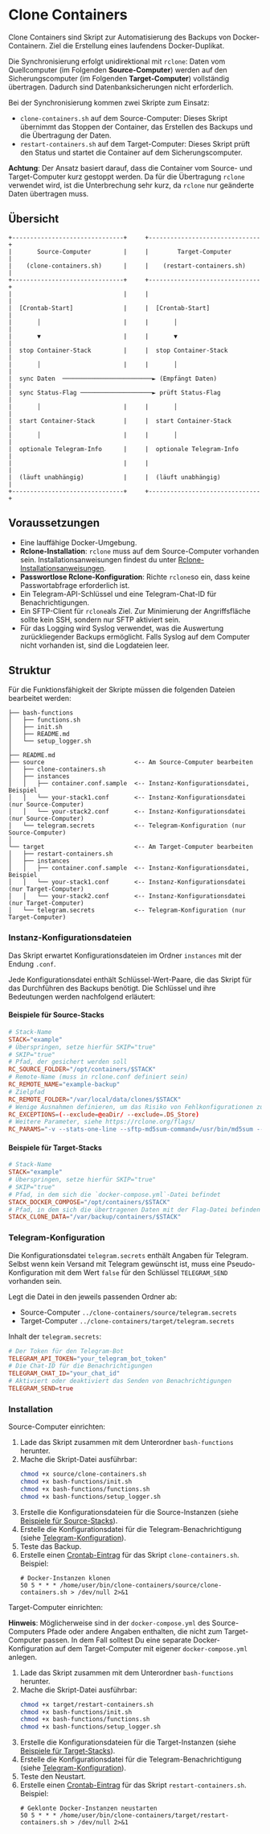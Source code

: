 # Clone Containers

Clone Containers sind Skript zur Automatisierung des Backups von Docker-Containern. Ziel die Erstellung eines laufendens Docker-Duplikat.

Die Synchronisierung erfolgt unidirektional mit `rclone`: Daten vom Quellcomputer (im Folgenden **Source-Computer**) werden auf den Sicherungscomputer (im Folgenden **Target-Computer**) vollständig übertragen. Dadurch sind Datenbanksicherungen nicht erforderlich. 

Bei der Synchronisierung kommen zwei Skripte zum Einsatz:

- `clone-containers.sh` auf dem Source-Computer: Dieses Skript übernimmt das Stoppen der Container, das Erstellen des Backups und die Übertragung der Daten.
- `restart-containers.sh` auf dem Target-Computer: Dieses Skript prüft den Status und startet die Container auf dem Sicherungscomputer.

**Achtung**: Der Ansatz basiert darauf, dass die Container vom Source- und Target-Computer kurz gestoppt werden. Da für die Übertragung `rclone` verwendet wird, ist die Unterbrechung sehr kurz, da `rclone` nur geänderte Daten übertragen muss.

## Übersicht

```
+-------------------------------+     +-------------------------------+
|       Source-Computer         |     |        Target-Computer        |
|    (clone-containers.sh)      |     |    (restart-containers.sh)    |
+-------------------------------+     +-------------------------------+
|                               |     |                               |
|  [Crontab-Start]              |     |  [Crontab-Start]              |
|       │                       |     |       │                       |
|       ▼                       |     |       ▼                       |
|  stop Container-Stack         |     |  stop Container-Stack         |
|       │                       |     |       │                       |
|  sync Daten  ─────────────────────────► (Empfängt Daten)            |
|  sync Status-Flag ────────────────────► prüft Status-Flag           |
|       │                       |     |       │                       |
|  start Container-Stack        |     |  start Container-Stack        |
|       │                       |     |       │                       |
|  optionale Telegram-Info      |     |  optionale Telegram-Info      |
|                               |     |                               |
|  (läuft unabhängig)           |     |  (läuft unabhängig)           |
+-------------------------------+     +-------------------------------+
```

## Voraussetzungen

- Eine lauffähige Docker-Umgebung.
- **Rclone-Installation**: `rclone` muss auf dem Source-Computer vorhanden sein. Installationsanweisungen findest du unter [Rclone-Installationsanweisungen](https://rclone.org/install/).
- **Passwortlose Rclone-Konfiguration**: Richte `rclone`so ein, dass keine Passwortabfrage erforderlich ist.
- Ein Telegram-API-Schlüssel und eine Telegram-Chat-ID für Benachrichtigungen.
- Ein SFTP-Client für `rclone`als Ziel. Zur Minimierung der Angriffsfläche sollte kein SSH, sondern nur SFTP aktiviert sein.
- Für das Logging wird Syslog verwendet, was die Auswertung zurückliegender Backups ermöglicht. Falls Syslog auf dem Computer nicht vorhanden ist, sind die Logdateien leer.

## Struktur

Für die Funktionsfähigkeit der Skripte müssen die folgenden Dateien bearbeitet werden:

```
├── bash-functions
│   ├── functions.sh
│   ├── init.sh
│   ├── README.md
│   └── setup_logger.sh
│
├── README.md
├── source                         <-- Am Source-Computer bearbeiten
│   ├── clone-containers.sh
│   ├── instances
│   │   ├── container.conf.sample  <-- Instanz-Konfigurationsdatei, Beispiel
│   │   └── your-stack1.conf       <-- Instanz-Konfigurationsdatei (nur Source-Computer)
│   │   └── your-stack2.conf       <-- Instanz-Konfigurationsdatei (nur Source-Computer)
│   └── telegram.secrets           <-- Telegram-Konfiguration (nur Source-Computer)
│
└── target                         <-- Am Target-Computer bearbeiten 
│   ├── restart-containers.sh
│   ├── instances
│   │   ├── container.conf.sample  <-- Instanz-Konfigurationsdatei, Beispiel
│   │   └── your-stack1.conf       <-- Instanz-Konfigurationsdatei (nur Target-Computer)
│   │   └── your-stack2.conf       <-- Instanz-Konfigurationsdatei (nur Target-Computer)
│   └── telegram.secrets           <-- Telegram-Konfiguration (nur Target-Computer)
```

### Instanz-Konfigurationsdateien

Das Skript erwartet Konfigurationsdateien im Ordner `instances` mit der Endung `.conf`.

Jede Konfigurationsdatei enthält Schlüssel-Wert-Paare, die das Skript für das Durchführen des Backups benötigt. Die Schlüssel und ihre Bedeutungen werden nachfolgend erläutert:

#### Beispiele für Source-Stacks

```conf
# Stack-Name
STACK="example"
# Überspringen, setze hierfür SKIP="true"
# SKIP="true"
# Pfad, der gesichert werden soll
RC_SOURCE_FOLDER="/opt/containers/$STACK"
# Remote-Name (muss in rclone.conf definiert sein)
RC_REMOTE_NAME="example-backup"
# Zielpfad
RC_REMOTE_FOLDER="/var/local/data/clones/$STACK"
# Wenige Ausnahmen definieren, um das Risiko von Fehlkonfigurationen zu vermeiden
RC_EXCEPTIONS=(--exclude=@eaDir/ --exclude=.DS_Store)
# Weitere Parameter, siehe https://rclone.org/flags/
RC_PARAMS="-v --stats-one-line --sftp-md5sum-command=/usr/bin/md5sum --skip-links"
```

#### Beispiele für Target-Stacks

```conf
# Stack-Name
STACK="example"
# Überspringen, setze hierfür SKIP="true"
# SKIP="true"
# Pfad, in dem sich die `docker-compose.yml`-Datei befindet
STACK_DOCKER_COMPOSE="/opt/containers/$STACK"
# Pfad, in dem sich die übertragenen Daten mit der Flag-Datei befinden
STACK_CLONE_DATA="/var/backup/containers/$STACK"
```

### Telegram-Konfiguration

Die Konfigurationsdatei `telegram.secrets` enthält Angaben für Telegram. Selbst wenn kein Versand mit Telegram gewünscht ist, muss eine Pseudo-Konfiguration mit dem Wert `false` für den Schlüssel `TELEGRAM_SEND` vorhanden sein.

Legt die Datei in den jeweils passenden Ordner ab:

- Source-Computer `../clone-containers/source/telegram.secrets`
- Target-Computer `../clone-containers/target/telegram.secrets`

Inhalt der `telegram.secrets`:

```conf
# Der Token für den Telegram-Bot
TELEGRAM_API_TOKEN="your_telegram_bot_token"
# Die Chat-ID für die Benachrichtigungen
TELEGRAM_CHAT_ID="your_chat_id"
# Aktiviert oder deaktiviert das Senden von Benachrichtigungen
TELEGRAM_SEND=true
```

### Installation

Source-Computer einrichten:

1. Lade das Skript zusammen mit dem Unterordner `bash-functions` herunter.
2. Mache die Skript-Datei ausführbar:
    ```sh
    chmod +x source/clone-containers.sh
    chmod +x bash-functions/init.sh
    chmod +x bash-functions/functions.sh
    chmod +x bash-functions/setup_logger.sh
    ```
3. Erstelle die Konfigurationsdateien für die Source-Instanzen (siehe [Beispiele für Source-Stacks](#beispiele-für-source-stacks)).
4. Erstelle die Konfigurationsdatei für die Telegram-Benachrichtigung (siehe [Telegram-Konfiguration](#telegram-konfiguration)).
5. Teste das Backup.
6. Erstelle einen [Crontab-Eintrag](https://de.wikipedia.org/wiki/Cron) für das Skript `clone-containers.sh`. Beispiel:
    ```
    # Docker-Instanzen klonen
    50 5 * * * /home/user/bin/clone-containers/source/clone-containers.sh > /dev/null 2>&1
    ```

Target-Computer einrichten:

**Hinweis**: Möglicherweise sind in der `docker-compose.yml` des Source-Computers Pfade oder andere Angaben enthalten, die nicht zum Target-Computer passen. In dem Fall solltest Du eine separate Docker-Konfiguration auf dem Target-Computer mit eigener `docker-compose.yml` anlegen.

1. Lade das Skript zusammen mit dem Unterordner `bash-functions` herunter.
2. Mache die Skript-Datei ausführbar:
    ```sh
    chmod +x target/restart-containers.sh
    chmod +x bash-functions/init.sh
    chmod +x bash-functions/functions.sh
    chmod +x bash-functions/setup_logger.sh
    ```
3. Erstelle die Konfigurationsdateien für die Target-Instanzen (siehe [Beispiele für Target-Stacks](#beispiele-für-target-stacks)).
4. Erstelle die Konfigurationsdatei für die Telegram-Benachrichtigung (siehe [Telegram-Konfiguration](#telegram-konfiguration)).
5. Teste den Neustart.
6. Erstelle einen [Crontab-Eintrag](https://de.wikipedia.org/wiki/Cron) für das Skript `restart-containers.sh`. Beispiel:
    ```
    # Geklonte Docker-Instanzen neustarten
    50 5 * * * /home/user/bin/clone-containers/target/restart-containers.sh > /dev/null 2>&1
    ```
